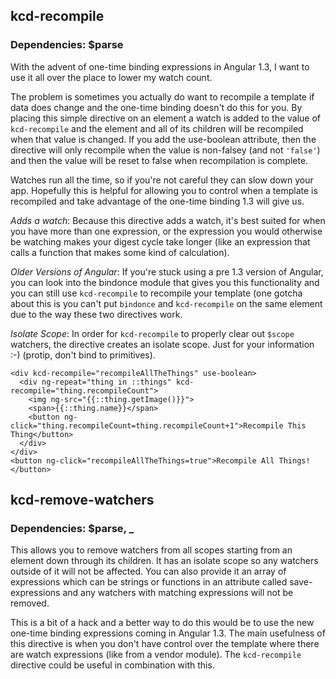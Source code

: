 ## kcd-recompile
### Dependencies: $parse

With the advent of one-time binding expressions in Angular 1.3, I want to use it all over the place to lower my watch count.

The problem is sometimes you actually do want to recompile a template if data does change and the one-time binding doesn't do this for you. By placing this simple directive on an element a watch is added to the value of ````kcd-recompile```` and the element and all of its children will be recompiled when that value is changed. If you add the use-boolean attribute, then the directive will only recompile when the value is non-falsey (and not ````'false'````) and then the value will be reset to false when recompilation is complete.

Watches run all the time, so if you're not careful they can slow down your app. Hopefully this is helpful for allowing you to control when a template is recompiled and take advantage of the one-time binding 1.3 will give us.

_Adds a watch_: Because this directive adds a watch, it's best suited for when you have more than one expression, or the expression you would otherwise be watching makes your digest cycle take longer (like an expression that calls a function that makes some kind of calculation).

_Older Versions of Angular_: If you're stuck using a pre 1.3 version of Angular, you can look into the bindonce module that gives you this functionality and you can still use ````kcd-recompile```` to recompile your template (one gotcha about this is you can't put ````bindonce```` and ````kcd-recompile```` on the same element due to the way these two directives work.

_Isolate Scope_: In order for ````kcd-recompile```` to properly clear out ````$scope```` watchers, the directive creates an isolate scope. Just for your information :-) (protip, don't bind to primitives).

    <div kcd-recompile="recompileAllTheThings" use-boolean>
      <div ng-repeat="thing in ::things" kcd-recompile="thing.recompileCount">
        <img ng-src="{{::thing.getImage()}}">
        <span>{{::thing.name}}</span>
        <button ng-click="thing.recompileCount=thing.recompileCount+1">Recompile This Thing</button>
      </div>
    </div>
    <button ng-click="recompileAllTheThings=true">Recompile All Things!</button>

## kcd-remove-watchers
### Dependencies: $parse, _

This allows you to remove watchers from all scopes starting from an element down through its children. It has an isolate scope so any watchers outside of it will not be affected. You can also provide it an array of expressions which can be strings or functions in an attribute called save-expressions and any watchers with matching expressions will not be removed.

This is a bit of a hack and a better way to do this would be to use the new one-time binding expressions coming in Angular 1.3. The main usefulness of this directive is when you don't have control over the template where there are watch expressions (like from a vendor module). The ````kcd-recompile```` directive could be useful in combination with this.